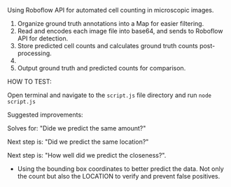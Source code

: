 Using Roboflow API for automated cell counting in microscopic images.

1. Organize ground truth annotations into a Map for easier filtering.
2. Read and encodes each image file into base64, and sends to Roboflow API for detection.
3. Store predicted cell counts and calculates ground truth counts post-processing.
4. 
4. Output ground truth and predicted counts for comparison.

HOW TO TEST:

Open terminal and navigate to the `script.js` file directory and run `node script.js`


Suggested improvements:

Solves for: "Dide we predict the same amount?"

Next step is: "Did we predict the same location?"

Next step is: "How well did we predict the closeness?".

- Using the bounding box coordinates to better predict the data. Not only the count but also the LOCATION to verify and prevent false positives.
